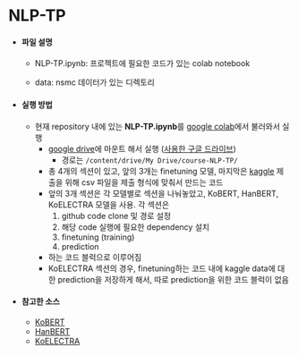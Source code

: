 # NLP-TP

- <h4>파일 설명</h4>

  - NLP-TP.ipynb: 프로젝트에 필요한 코드가 있는 colab notebook

  - data: nsmc 데이터가 있는 디렉토리

    

- <h4>실행 방법</h4>
  
  - 현재 repository 내에 있는 **NLP-TP.ipynb**를 [google colab](https://colab.research.google.com/)에서 불러와서 실행
    - [google drive](https://drive.google.com/)에 마운트 해서 실행 ([사용한 구글 드라이브](https://drive.google.com/drive/folders/1XfjSPZMtK5hsfbwoIHKwIaYFF3ND3VWQ?usp=sharing))
      - 경로는 `/content/drive/My Drive/course-NLP-TP/`
    - 총 4개의 섹션이 있고, 앞의 3개는 finetuning 모델, 마지막은 [kaggle](https://www.kaggle.com/c/cose461k) 제출을 위해 csv 파일을 제출 형식에 맞춰서 만드는 코드
    - 앞의 3개 섹션은 각 모델별로 섹션을 나눠놓았고, KoBERT, HanBERT, KoELECTRA 모델을 사용. 각 섹션은
      1. github code clone 및 경로 설정
      2. 해당 code 실행에 필요한 dependency 설치
      3. finetuning (training)
      4. prediction
    - 하는 코드 블럭으로 이루어짐
    - KoELECTRA 섹션의 경우, finetuning하는 코드 내에 kaggle data에 대한 prediction을 저장하게 해서, 따로 prediction을 위한 코드 블럭이 없음



- <h4>참고한 소스</h4>

  - [KoBERT](https://github.com/monologg/KoBERT-nsmc)
  - [HanBERT](https://github.com/monologg/HanBert-nsmc)
  - [KoELECTRA](https://github.com/monologg/KoELECTRA)

